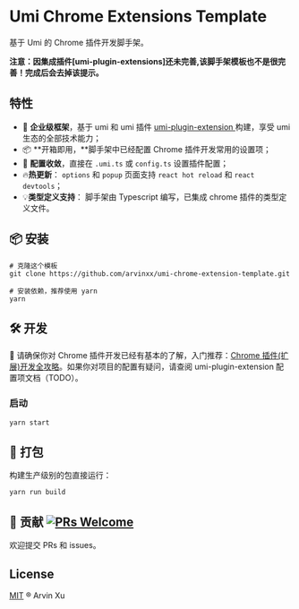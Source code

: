 #  Umi Chrome Extensions Template

基于 Umi 的 Chrome 插件开发脚手架。



**注意：因集成插件[umi-plugin-extensions]还未完善,该脚手架模板也不是很完善！完成后会去掉该提示。**



## 特性

- 🌋 **企业级框架**，基于 umi 和 umi 插件 [umi-plugin-extension ](https://github.com/arvinxx/umi-plugin-extensions)构建，享受 umi 生态的全部技术能力；
- 📦 **开箱即用，**脚手架中已经配置 Chrome 插件开发常用的设置项；
- 🔧 **配置收敛**，直接在 `.umi.ts` 或 `config.ts` 设置插件配置；
- 🔥**热更新**： `options` 和 `popup` 页面支持 `react hot reload` 和 `react devtools`；
- 💡**类型定义支持**： 脚手架由 Typescript 编写，已集成 chrome 插件的类型定义文件。



## 📦 安装

```
# 克隆这个模板
git clone https://github.com/arvinxx/umi-chrome-extension-template.git

# 安装依赖，推荐使用 yarn
yarn
```



## 🛠️ 开发

🔔 请确保你对 Chrome 插件开发已经有基本的了解，入门推荐：[Chrome 插件(扩展)开发全攻略](http://blog.haoji.me/chrome-plugin-develop.html)。如果你对项目的配置有疑问，请查阅 umi-plugin-extension 配置项文档（TODO）。





### 启动



```
yarn start
```



## 👷 打包

构建生产级别的包直接运行：

```
yarn run build
```



## 🤝 贡献 [![PRs Welcome](https://camo.githubusercontent.com/0ff11ed110cfa69f703ef0dcca3cee6141c0a8ef465e8237221ae245de3deb3d/68747470733a2f2f696d672e736869656c64732e696f2f62616467652f5052732d77656c636f6d652d627269676874677265656e2e7376673f7374796c653d666c61742d737175617265)](http://makeapullrequest.com/)

欢迎提交 PRs 和 issues。



## License

[MIT](./LICENSE) ® Arvin Xu

